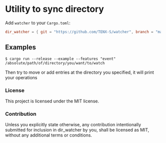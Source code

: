 # Utility to sync directory

Add `watcher` to your `Cargo.toml`:
```toml
dir_watcher = { git = "https://github.com/TENX-S/watcher", branch = "main" }
```
## Examples

```shell
$ cargo run --release --example --features "event" /absolute/path/of/directory/you/want/to/watch
```

Then try to move or add entries at the directory you specified, it will print your operations

### License

This project is licensed under the MIT license.

### Contribution

Unless you explicitly state otherwise, any contribution intentionally submitted for inclusion in dir_watcher by you, shall be licensed as MIT, without any additional terms or conditions.
